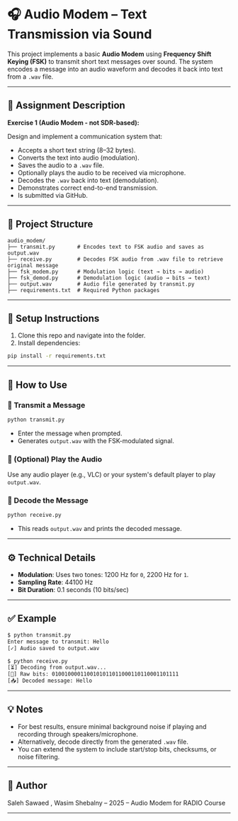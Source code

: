 
# 🎧 Audio Modem – Text Transmission via Sound

This project implements a basic **Audio Modem** using **Frequency Shift Keying (FSK)** to transmit short text messages over sound. The system encodes a message into an audio waveform and decodes it back into text from a `.wav` file.

---

## 📘 Assignment Description

**Exercise 1 (Audio Modem - not SDR-based):**

Design and implement a communication system that:
- Accepts a short text string (8–32 bytes).
- Converts the text into audio (modulation).
- Saves the audio to a `.wav` file.
- Optionally plays the audio to be received via microphone.
- Decodes the `.wav` back into text (demodulation).
- Demonstrates correct end-to-end transmission.
- Is submitted via GitHub.

---

## 📁 Project Structure

```
audio_modem/
├── transmit.py       # Encodes text to FSK audio and saves as output.wav
├── receive.py        # Decodes FSK audio from .wav file to retrieve original message
├── fsk_modem.py      # Modulation logic (text → bits → audio)
├── fsk_demod.py      # Demodulation logic (audio → bits → text)
├── output.wav        # Audio file generated by transmit.py
├── requirements.txt  # Required Python packages
```

---

## 🔧 Setup Instructions

1. Clone this repo and navigate into the folder.
2. Install dependencies:

```bash
pip install -r requirements.txt
```

---

## 🚀 How to Use

### 🔹 Transmit a Message

```bash
python transmit.py
```

- Enter the message when prompted.
- Generates `output.wav` with the FSK-modulated signal.

### 🔹 (Optional) Play the Audio

Use any audio player (e.g., VLC) or your system's default player to play `output.wav`.

### 🔹 Decode the Message

```bash
python receive.py
```

- This reads `output.wav` and prints the decoded message.

---

## ⚙️ Technical Details

- **Modulation**: Uses two tones: 1200 Hz for `0`, 2200 Hz for `1`.
- **Sampling Rate**: 44100 Hz
- **Bit Duration**: 0.1 seconds (10 bits/sec)

---

## ✅ Example

```bash
$ python transmit.py
Enter message to transmit: Hello
[✓] Audio saved to output.wav

$ python receive.py
[⏳] Decoding from output.wav...
[🧩] Raw bits: 0100100001100101011011000110110001101111
[📥] Decoded message: Hello
```

---

## 💡 Notes

- For best results, ensure minimal background noise if playing and recording through speakers/microphone.
- Alternatively, decode directly from the generated `.wav` file.
- You can extend the system to include start/stop bits, checksums, or noise filtering.

---

## 👤 Author

Saleh Sawaed , Wasim Shebalny – 2025 – Audio Modem for RADIO Course

---

